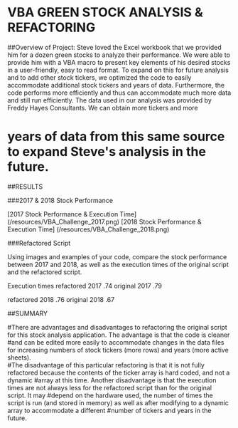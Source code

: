 # VBA GREEN STOCK ANALYSIS & REFACTORING

##Overview of Project: 
Steve loved the Excel workbook that we provided him for a dozen green stocks to analyze their performance.  We were able to provide him with a 
VBA macro to present key elements of his desired stocks in a user-friendly, easy to read format.  To expand on this for future analysis and to add other stock 
tickers, we optimized the code to easily accommodate additional stock tickers and years of data.  Furthermore, the code performs more efficiently and thus can
accommodate much more data and still run efficiently.  The data used in our analysis was provided by Freddy Hayes Consultants.  We can obtain more tickers and more 
# years of data from this same source to expand Steve's analysis in the future.

##RESULTS

###2017 & 2018 Stock Performance

[2017 Stock Performance & Execution Time] (/resources/VBA_Challenge_2017.png)
[2018 Stock Performance & Execution Time] (/resources/VBA_Challenge_2018.png)

###Refactored Script

Using images and examples of your code, compare the stock performance between 2017 and 2018, as well as the execution times of the original script and the 
refactored script.

Execution times
refactored 2017 .74
original 2017 .79

refactored 2018 .76
original 2018 .67


##SUMMARY

#There are advantages and disadvantages to refactoring the original script for this stock analysis application.  The advantage is that the code is cleaner
#and can be edited more easily to accommodate changes in the data files for increasing numbers of stock tickers (more rows) and years (more active sheets).  
#The disadvantage of this particular refactoring is that it is not fully refactored because the contents of the ticker array is hard coded, and not a dynamic
#array at this time.  Another disadvantage is that the execution times are not always less for the refactored script than for the original script.  It may
#depend on the hardware used, the number of times the script is run (and stored in memory) as well as after modifying to a dynamic array to accommodate a different
#number of tickers and years in the future.
